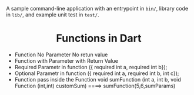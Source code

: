 A sample command-line application with an entrypoint in `bin/`, library code
in `lib/`, and example unit test in `test/`.
<h1 align="center">Functions in Dart</h1>

- Function No Parameter No retun value
- Function with Parameter with Return Value
- Required Parametr in function ({ required int a, required int b});
- Optional Parametr in function ({ required int a, required int b, int c});
- Function pass inside the Function void sumFunction (int a, int b, void Function (int,int) customSum) ====> sumFunction(5,6,sumParams)
